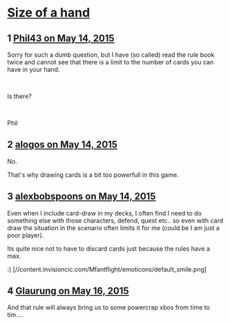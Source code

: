 # [Size of a hand](https://community.fantasyflightgames.com/topic/176355-size-of-a-hand/)

## 1 [Phil43 on May 14, 2015](https://community.fantasyflightgames.com/topic/176355-size-of-a-hand/?do=findComment&comment=1620105)

Sorry for such a dumb question, but I have (so called) read the rule book twice and cannot see that there is a limit to the number of cards you can have in your hand.

 

Is there?

 

Phil

## 2 [alogos on May 14, 2015](https://community.fantasyflightgames.com/topic/176355-size-of-a-hand/?do=findComment&comment=1620135)

No.

That's why drawing cards is a bit too powerfull in this game.

## 3 [alexbobspoons on May 14, 2015](https://community.fantasyflightgames.com/topic/176355-size-of-a-hand/?do=findComment&comment=1620183)

Even when I include card-draw in my decks, I often find I need to do something else with those characters, defend, quest etc.. so even with card draw the situation in the scenario often limits it for me (could be I am just a poor player).

Its quite nice not to have to discard cards just because the rules have a max.

:) [//content.invisioncic.com/Mfantflight/emoticons/default_smile.png]

## 4 [Glaurung on May 16, 2015](https://community.fantasyflightgames.com/topic/176355-size-of-a-hand/?do=findComment&comment=1623478)

And that rule will always bring us to some powercrap xbos from time to tim.…

